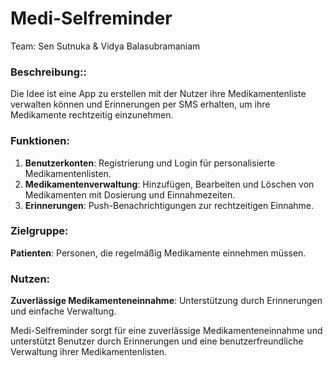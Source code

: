 # Medi-Selfreminder

Team: Sen Sutnuka & Vidya Balasubramaniam

### Beschreibung::

Die Idee ist eine App zu erstellen mit der Nutzer ihre Medikamentenliste verwalten können und Erinnerungen per SMS erhalten, um ihre Medikamente rechtzeitig einzunehmen.

### Funktionen:
1. **Benutzerkonten**:
   Registrierung und Login für personalisierte Medikamentenlisten.
2. **Medikamentenverwaltung**:
   Hinzufügen, Bearbeiten und Löschen von Medikamenten mit Dosierung und Einnahmezeiten.
3. **Erinnerungen**:
   Push-Benachrichtigungen zur rechtzeitigen Einnahme.

### Zielgruppe:
**Patienten**: Personen, die regelmäßig Medikamente einnehmen müssen.

### Nutzen:
**Zuverlässige Medikamenteneinnahme**: Unterstützung durch Erinnerungen und einfache Verwaltung.

Medi-Selfreminder sorgt für eine zuverlässige Medikamenteneinnahme und unterstützt Benutzer durch Erinnerungen und eine benutzerfreundliche Verwaltung ihrer Medikamentenlisten.
